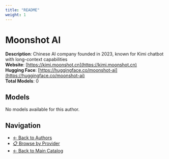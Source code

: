 ```yaml
---
title: "README"
weight: 1
---
```

# Moonshot AI

**Description**: Chinese AI company founded in 2023, known for Kimi chatbot with long-context capabilities  
**Website**: [https://kimi.moonshot.cn](https://kimi.moonshot.cn)  
**Hugging Face**: [https://huggingface.co/moonshot-ai](https://huggingface.co/moonshot-ai)  
**Total Models**: 0

## Models

No models available for this author.

## Navigation

- [← Back to Authors](../README.md)
- [📋 Browse by Provider](../../providers/README.md)
- [← Back to Main Catalog](../../README.md)
